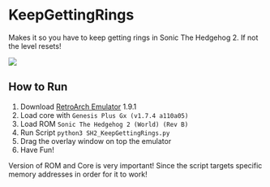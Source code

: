 # KeepGettingRings

Makes it so you have to keep getting rings in Sonic The Hedgehog 2. If not the level resets!

![](KeepGettingRings_Demo.gif)

## How to Run

1. Download [RetroArch Emulator](https://www.retroarch.com/) 1.9.1 
2. Load core with ```Genesis Plus Gx (v1.7.4 a110a05)```
3. Load ROM ```Sonic The Hedgehog 2 (World) (Rev B)```
4. Run Script ```python3 SH2_KeepGettingRings.py```
5. Drag the overlay window on top the emulator
6. Have Fun!

Version of ROM and Core is very important! Since the script targets specific memory addresses in order for it to work!
